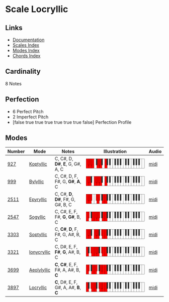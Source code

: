 # Scale Locryllic

## Links

- [Documentation](README.md)
- [Scales Index](Scales.md)
- [Modes Index](Modes.md)
- [Chords Index](Chords.md)

## Cardinality

8 Notes

## Perfection

- 6 Perfect Pitch
- 2 Imperfect Pitch
- [false true true true true true true false] Perfection Profile

## Modes

| Number | Mode | Notes | Illustration | Audio |
|--------|------|-------|--------------|-------|
| [927](https://ianring.com/musictheory/scales/927) | [Koptyllic](ModeKoptyllic.md) | C, C#, D, **D#**, **E**, G, G#, A, C | ![CNaturalKoptyllic](ModeCNaturalKoptyllic.png) | [midi](https://github.com/edipermadi/music/blob/main/docs/ModeCNaturalKoptyllic.mid?raw=true) | 
| [999](https://ianring.com/musictheory/scales/999) | [Bylyllic](ModeBylyllic.md) | C, C#, D, F, F#, G, **G#**, **A**, C | ![CNaturalBylyllic](ModeCNaturalBylyllic.png) | [midi](https://github.com/edipermadi/music/blob/main/docs/ModeCNaturalBylyllic.mid?raw=true) | 
| [2511](https://ianring.com/musictheory/scales/2511) | [Epyryllic](ModeEpyryllic.md) | C, C#, **D**, **D#**, F#, G, G#, B, C | ![CNaturalEpyryllic](ModeCNaturalEpyryllic.png) | [midi](https://github.com/edipermadi/music/blob/main/docs/ModeCNaturalEpyryllic.mid?raw=true) | 
| [2547](https://ianring.com/musictheory/scales/2547) | [Sogyllic](ModeSogyllic.md) | C, C#, E, F, F#, **G**, **G#**, B, C | ![CNaturalSogyllic](ModeCNaturalSogyllic.png) | [midi](https://github.com/edipermadi/music/blob/main/docs/ModeCNaturalSogyllic.mid?raw=true) | 
| [3303](https://ianring.com/musictheory/scales/3303) | [Soptyllic](ModeSoptyllic.md) | C, **C#**, **D**, F, F#, G, A#, B, C | ![CNaturalSoptyllic](ModeCNaturalSoptyllic.png) | [midi](https://github.com/edipermadi/music/blob/main/docs/ModeCNaturalSoptyllic.mid?raw=true) | 
| [3321](https://ianring.com/musictheory/scales/3321) | [Ionycryllic](ModeIonycryllic.md) | C, D#, E, F, **F#**, **G**, A#, B, C | ![CNaturalIonycryllic](ModeCNaturalIonycryllic.png) | [midi](https://github.com/edipermadi/music/blob/main/docs/ModeCNaturalIonycryllic.mid?raw=true) | 
| [3699](https://ianring.com/musictheory/scales/3699) | [Aeolylyllic](ModeAeolylyllic.md) | **C**, **C#**, E, F, F#, A, A#, B, **C** | ![CNaturalAeolylyllic](ModeCNaturalAeolylyllic.png) | [midi](https://github.com/edipermadi/music/blob/main/docs/ModeCNaturalAeolylyllic.mid?raw=true) | 
| [3897](https://ianring.com/musictheory/scales/3897) | [Locryllic](ModeLocryllic.md) | **C**, D#, E, F, G#, A, A#, **B**, **C** | ![CNaturalLocryllic](ModeCNaturalLocryllic.png) | [midi](https://github.com/edipermadi/music/blob/main/docs/ModeCNaturalLocryllic.mid?raw=true) | 
